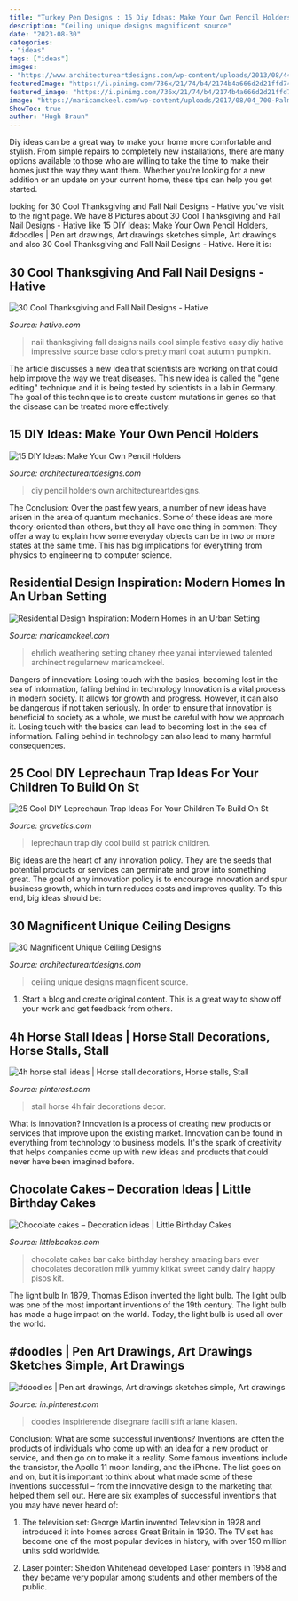 ```yaml
---
title: "Turkey Pen Designs : 15 Diy Ideas: Make Your Own Pencil Holders"
description: "Ceiling unique designs magnificent source"
date: "2023-08-30"
categories:
- "ideas"
tags: ["ideas"]
images:
- "https://www.architectureartdesigns.com/wp-content/uploads/2013/08/442.jpg"
featuredImage: "https://i.pinimg.com/736x/21/74/b4/2174b4a666d2d21ffd74458be3a3ab7f.jpg"
featured_image: "https://i.pinimg.com/736x/21/74/b4/2174b4a666d2d21ffd74458be3a3ab7f.jpg"
image: "https://maricamckeel.com/wp-content/uploads/2017/08/04_700-Palms-1024x844.jpg"
ShowToc: true
author: "Hugh Braun"
---
```



Diy ideas can be a great way to make your home more comfortable and stylish. From simple repairs to completely new installations, there are many options available to those who are willing to take the time to make their homes just the way they want them. Whether you're looking for a new addition or an update on your current home, these tips can help you get started.

	

		
looking for 30 Cool Thanksgiving and Fall Nail Designs - Hative you've visit to the right page. We have 8 Pictures about 30 Cool Thanksgiving and Fall Nail Designs - Hative like 15 DIY Ideas: Make Your Own Pencil Holders, #doodles | Pen art drawings, Art drawings sketches simple, Art drawings and also 30 Cool Thanksgiving and Fall Nail Designs - Hative. Here it is:
		
    
## 30 Cool Thanksgiving And Fall Nail Designs - Hative

<img loading=lazy src="https://hative.com/wp-content/uploads/2014/11/thanksgiving-nail-designs/15-thanksgiving-and-fall-nail-designs.jpg" onerror="this.onerror=null;this.src='https://tse2.mm.bing.net/th?id=OIP.bVAgsciHFsigBCtoVky36AHaIF&amp;pid=15.1';" alt="30 Cool Thanksgiving and Fall Nail Designs - Hative">

_Source: hative.com_

>nail thanksgiving fall designs nails cool simple festive easy diy hative impressive source base colors pretty mani coat autumn pumpkin. 

	

The article discusses a new idea that scientists are working on that could help improve the way we treat diseases. This new idea is called the "gene editing" technique and it is being tested by scientists in a lab in Germany. The goal of this technique is to create custom mutations in genes so that the disease can be treated more effectively.

    
## 15 DIY Ideas: Make Your Own Pencil Holders

<img loading=lazy src="https://www.architectureartdesigns.com/wp-content/uploads/2013/04/ArchitectureArtDesigns-159.jpg" onerror="this.onerror=null;this.src='https://tse3.mm.bing.net/th?id=OIP.bSJv_x69eWJ0wGLQWmj48QHaLD&amp;pid=15.1';" alt="15 DIY Ideas: Make Your Own Pencil Holders">

_Source: architectureartdesigns.com_

>diy pencil holders own architectureartdesigns. 

	

The Conclusion:
Over the past few years, a number of new ideas have arisen in the area of quantum mechanics. Some of these ideas are more theory-oriented than others, but they all have one thing in common: They offer a way to explain how some everyday objects can be in two or more states at the same time. This has big implications for everything from physics to engineering to computer science.

    
## Residential Design Inspiration: Modern Homes In An Urban Setting

<img loading=lazy src="https://maricamckeel.com/wp-content/uploads/2017/08/04_700-Palms-1024x844.jpg" onerror="this.onerror=null;this.src='https://tse1.mm.bing.net/th?id=OIP.h1lQ55qt3P_93MCYDRhlwgHaGG&amp;pid=15.1';" alt="Residential Design Inspiration: Modern Homes in an Urban Setting">

_Source: maricamckeel.com_

>ehrlich weathering setting chaney rhee yanai interviewed talented archinect regularnew maricamckeel. 

	

Dangers of innovation: Losing touch with the basics, becoming lost in the sea of information, falling behind in technology
Innovation is a vital process in modern society. It allows for growth and progress. However, it can also be dangerous if not taken seriously. In order to ensure that innovation is beneficial to society as a whole, we must be careful with how we approach it. Losing touch with the basics can lead to becoming lost in the sea of information. Falling behind in technology can also lead to many harmful consequences.

    
## 25 Cool DIY Leprechaun Trap Ideas For Your Children To Build On St

<img loading=lazy src="https://www.gravetics.com/wp-content/uploads/2017/08/Cool-DIY-Leprechaun-Trap-Ideas.jpg" onerror="this.onerror=null;this.src='https://tse1.mm.bing.net/th?id=OIP.qnJlA0Ut1-3iTaTM4vKmKgAAAA&amp;pid=15.1';" alt="25 Cool DIY Leprechaun Trap Ideas For Your Children To Build On St">

_Source: gravetics.com_

>leprechaun trap diy cool build st patrick children. 

	

Big ideas are the heart of any innovation policy. They are the seeds that potential products or services can germinate and grow into something great. The goal of any innovation policy is to encourage innovation and spur business growth, which in turn reduces costs and improves quality. To this end, big ideas should be: 

    
## 30 Magnificent Unique Ceiling Designs

<img loading=lazy src="https://www.architectureartdesigns.com/wp-content/uploads/2013/08/442.jpg" onerror="this.onerror=null;this.src='https://tse3.mm.bing.net/th?id=OIP.DYli5rLcmbXOtEiRHLuvzQHaE7&amp;pid=15.1';" alt="30 Magnificent Unique Ceiling Designs">

_Source: architectureartdesigns.com_

>ceiling unique designs magnificent source. 

	

1. Start a blog and create original content. This is a great way to show off your work and get feedback from others.

    
## 4h Horse Stall Ideas | Horse Stall Decorations, Horse Stalls, Stall

<img loading=lazy src="https://i.pinimg.com/736x/21/74/b4/2174b4a666d2d21ffd74458be3a3ab7f.jpg" onerror="this.onerror=null;this.src='https://tse2.mm.bing.net/th?id=OIP.bsu42-dcbHscgJ5ijOmP9wHaJ3&amp;pid=15.1';" alt="4h horse stall ideas | Horse stall decorations, Horse stalls, Stall">

_Source: pinterest.com_

>stall horse 4h fair decorations decor. 

	

What is innovation?
Innovation is a process of creating new products or services that improve upon the existing market. Innovation can be found in everything from technology to business models. It's the spark of creativity that helps companies come up with new ideas and products that could never have been imagined before.

    
## Chocolate Cakes – Decoration Ideas | Little Birthday Cakes

<img loading=lazy src="http://www.littlebcakes.com/wp-content/uploads/2015/04/chocolate-bar-cakes.png" onerror="this.onerror=null;this.src='https://tse4.mm.bing.net/th?id=OIP.q9pbkOmg3GITHrVAUqq_iwHaHb&amp;pid=15.1';" alt="Chocolate cakes – Decoration ideas | Little Birthday Cakes">

_Source: littlebcakes.com_

>chocolate cakes bar cake birthday hershey amazing bars ever chocolates decoration milk yummy kitkat sweet candy dairy happy pisos kit. 

	

The light bulb
In 1879, Thomas Edison invented the light bulb. The light bulb was one of the most important inventions of the 19th century. The light bulb has made a huge impact on the world. Today, the light bulb is used all over the world.

    
## #doodles | Pen Art Drawings, Art Drawings Sketches Simple, Art Drawings

<img loading=lazy src="https://i.pinimg.com/736x/af/fc/f0/affcf094977b95268961c347e6a3fb90.jpg" onerror="this.onerror=null;this.src='https://tse3.mm.bing.net/th?id=OIP.9qdq5sRytkIl672fRNCXvQHaO0&amp;pid=15.1';" alt="#doodles | Pen art drawings, Art drawings sketches simple, Art drawings">

_Source: in.pinterest.com_

>doodles inspirierende disegnare facili stift ariane klasen. 

	

Conclusion: What are some successful inventions?
Inventions are often the products of individuals who come up with an idea for a new product or service, and then go on to make it a reality. Some famous inventions include the transistor, the Apollo 11 moon landing, and the iPhone. The list goes on and on, but it is important to think about what made some of these inventions successful – from the innovative design to the marketing that helped them sell out. Here are six examples of successful inventions that you may have never heard of:
1. The television set: George Martin invented Television in 1928 and introduced it into homes across Great Britain in 1930. The TV set has become one of the most popular devices in history, with over 150 million units sold worldwide.

2. Laser pointer: Sheldon Whitehead developed Laser pointers in 1958 and they became very popular among students and other members of the public.

